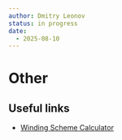 ```yaml
---
author: Dmitry Leonov
status: in progress
date:
  - 2025-08-10
---
```

# Other
## Useful links
- [Winding Scheme Calculator](https://www.bavaria-direct.co.za/scheme/calculator/)
